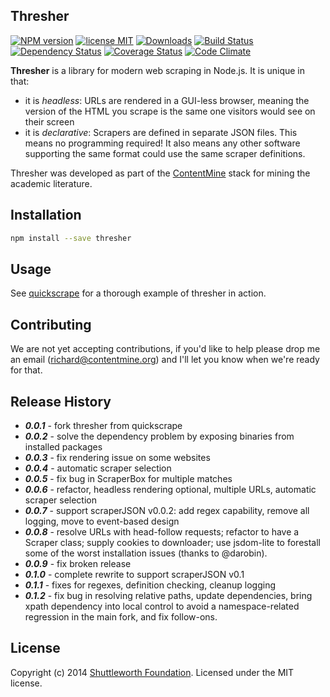 Thresher
----

[![NPM version](https://badge.fury.io/js/thresher.svg)][npm]
[![license MIT](http://b.repl.ca/v1/license-MIT-brightgreen.png)][license]
[![Downloads](http://img.shields.io/npm/dm/thresher.svg)][downloads]
[![Build Status](https://secure.travis-ci.org/ContentMine/thresher.png?branch=master)][travis]
[![Dependency Status](https://gemnasium.com/ContentMine/thresher.png)][gemnasium]
[![Coverage Status](https://img.shields.io/coveralls/ContentMine/thresher.svg)][coveralls]
[![Code Climate](https://codeclimate.com/github/ContentMine/thresher.png)][codeclimate]

[npm]: http://badge.fury.io/js/thresher
[travis]: http://travis-ci.org/ContentMine/thresher
[coveralls]: https://coveralls.io/r/ContentMine/thresher
[gemnasium]: https://gemnasium.com/ContentMine/thresher
[license]: https://github.com/ContentMine/thresher/blob/master/LICENSE-MIT
[codeclimate]: https://codeclimate.com/github/ContentMine/thresher
[downloads]: https://nodei.co/npm/thresher

**Thresher** is a library for modern web scraping in Node.js. It is unique in that:

- it is *headless*: URLs are rendered in a GUI-less browser, meaning the version of the HTML you scrape is the same one visitors would see on their screen
- it is *declarative*: Scrapers are defined in separate JSON files. This means no programming required! It also means any other software supporting the same format could use the same scraper definitions.

Thresher was developed as part of the [ContentMine](http://contentmine.org) stack for mining the academic literature.


## Installation

```bash
npm install --save thresher
```

## Usage

See [quickscrape](https://github.com/ContentMine/quickscrape) for a thorough example of thresher in action.

## Contributing

We are not yet accepting contributions, if you'd like to help please drop me an email (richard@contentmine.org) and I'll let you know when we're ready for that.

## Release History

- ***0.0.1*** - fork thresher from quickscrape
- ***0.0.2*** - solve the dependency problem by exposing binaries from installed packages
- ***0.0.3*** - fix rendering issue on some websites
- ***0.0.4*** - automatic scraper selection
- ***0.0.5*** - fix bug in ScraperBox for multiple matches
- ***0.0.6*** - refactor, headless rendering optional, multiple URLs, automatic scraper selection
- ***0.0.7*** - support scraperJSON v0.0.2: add regex capability, remove all logging, move to event-based design
- ***0.0.8*** - resolve URLs with head-follow requests; refactor to have a Scraper class; supply cookies to downloader; use jsdom-lite to forestall some of the worst installation issues (thanks to @darobin).
- ***0.0.9*** - fix broken release
- ***0.1.0*** - complete rewrite to support scraperJSON v0.1
- ***0.1.1*** - fixes for regexes, definition checking, cleanup logging
- ***0.1.2*** - fix bug in resolving relative paths, update dependencies, bring xpath dependency into local control to avoid a namespace-related regression in the main fork, and fix follow-ons.

## License
Copyright (c) 2014 [Shuttleworth Foundation](https://www.shuttleworthfoundation.org/).
Licensed under the MIT license.
